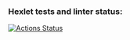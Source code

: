 ### Hexlet tests and linter status:
[![Actions Status](https://github.com/EugeneForStepik/php-phpunit-testing-project-75/actions/workflows/hexlet-check.yml/badge.svg)](https://github.com/EugeneForStepik/php-phpunit-testing-project-75/actions)